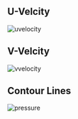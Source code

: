 ## U-Velcity
![uvelocity](https://user-images.githubusercontent.com/6969514/30352666-7e99a37e-9821-11e7-8919-97d3400b7d24.png)
## V-Velcity
![vvelocity](https://user-images.githubusercontent.com/6969514/30352746-10b99660-9822-11e7-8323-53147081c0e7.png)
## Contour Lines
![pressure](https://user-images.githubusercontent.com/6969514/30352762-2adbc090-9822-11e7-83d3-f86bd08c1250.png)

